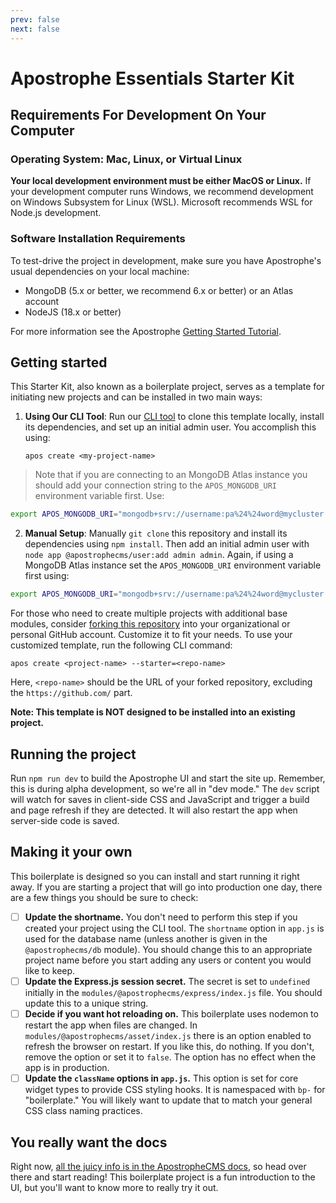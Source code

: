 ```yaml
---
prev: false
next: false
---
```

# Apostrophe Essentials Starter Kit

## Requirements For Development On Your Computer

### Operating System: Mac, Linux, or Virtual Linux

**Your local development environment must be either MacOS or Linux.** If your development computer runs Windows, we recommend development on
Windows Subsystem for Linux (WSL). Microsoft recommends WSL for Node.js development.

### Software Installation Requirements

To test-drive the project in development, make sure you have Apostrophe's usual dependencies on your local machine:

* MongoDB (5.x or better, we recommend 6.x or better) or an Atlas account
* NodeJS (18.x or better)

For more information see the Apostrophe [Getting Started Tutorial](https://docs.apostrophecms.org/getting-started/setting-up-your-environment.html).
## Getting started

This Starter Kit, also known as a boilerplate project, serves as a template for initiating new projects and can be installed in two main ways:

1. **Using Our CLI Tool**: Run our [CLI tool](https://github.com/apostrophecms/cli) to clone this template locally, install its dependencies, and set up an initial admin user. You accomplish this using:
   
   `apos create <my-project-name>`
> Note that if you are connecting to an MongoDB Atlas instance you should add your connection string to the `APOS_MONGODB_URI` environment variable first. Use:

  ``` sh
  export APOS_MONGODB_URI="mongodb+srv://username:pa%24%24word@mycluster.1234x.mongodb.net/YOUR-PROJECT-NAME?retryWrites=true&w=majority"
  ```

2. **Manual Setup**: Manually `git clone` this repository and install its dependencies using `npm install`. Then add an initial admin user with `node app @apostrophecms/user:add admin admin`. Again, if using a MongoDB Atlas instance set the `APOS_MONGODB_URI` environment variable first using:

``` sh
export APOS_MONGODB_URI="mongodb+srv://username:pa%24%24word@mycluster.1234x.mongodb.net/YOUR-PROJECT-NAME?retryWrites=true&w=majority"
```

For those who need to create multiple projects with additional base modules, consider [forking this repository](https://docs.github.com/en/pull-requests/collaborating-with-pull-requests/working-with-forks/about-forks) into your organizational or personal GitHub account. Customize it to fit your needs. To use your customized template, run the following CLI command:

  `apos create <project-name> --starter=<repo-name>`

Here, `<repo-name>` should be the URL of your forked repository, excluding the `https://github.com/` part.

**Note: This template is NOT designed to be installed into an existing project.**

## Running the project

Run `npm run dev` to build the Apostrophe UI and start the site up. Remember, this is during alpha development, so we're all in "dev mode." The `dev` script will watch for saves in client-side CSS and JavaScript and trigger a build and page refresh if they are detected. It will also restart the app when server-side code is saved.

## Making it your own

This boilerplate is designed so you can install and start running it right away. If you are starting a project that will go into production one day, there are a few things you should be sure to check:

- [ ] **Update the shortname.** You don't need to perform this step if you created your project using the CLI tool. The `shortname` option in `app.js` is used for the database name (unless another is given in the `@apostrophecms/db` module). You should change this to an appropriate project name before you start adding any users or content you would like to keep.
- [ ] **Update the Express.js session secret.** The secret is set to `undefined` initially in the `modules/@apostrophecms/express/index.js` file. You should update this to a unique string.
- [ ] **Decide if you want hot reloading on.** This boilerplate uses nodemon to restart the app when files are changed. In `modules/@apostrophecms/asset/index.js` there is an option enabled to refresh the browser on restart. If you like this, do nothing. If you don't, remove the option or set it to `false`. The option has no effect when the app is in production.
- [ ] **Update the `className` options in `app.js`.** This option is set for core widget types to provide CSS styling hooks. It is namespaced with `bp-` for "boilerplate." You will likely want to update that to match your general CSS class naming practices.

## You really want the docs

Right now, [all the juicy info is in the ApostropheCMS docs](https://docs.apostrophecms.org), so head over there and start reading! This boilerplate project is a fun introduction to the UI, but you'll want to know more to really try it out.